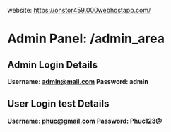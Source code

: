 website: https://onstor459.000webhostapp.com/

# Admin Panel: /admin_area 

## Admin Login Details

**Username: admin@mail.com**
**Password: admin**

## User Login test Details
**Username: phuc@gmail.com**
**Password: Phuc123@**

